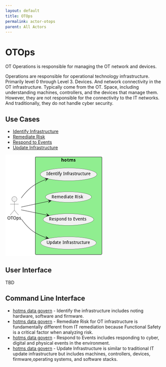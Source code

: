 ```yaml
---
layout: default
title: OTOps
permalink: actor-otops
parent: All Actors
---
```

# OTOps

OT Operations is responsible for managing the OT network and devices.

Operations are responsible for operational technology infrastructure. Primarily level 0 through Level 3. Devices. And
network connectivity in the OT infrastructure. Typically come from the OT. Space, including understanding machines,
controllers, and the devices that manage them. However, they are not responsible for the connectivity to the IT
networks. And traditionally, they do not handle cyber security. 


## Use Cases

* [Identify Infrastructure](usecase-IdentifyInfrastructure)
* [Remediate Risk](usecase-RemediateRisk)
* [Respond to Events](usecase-RespondtoEvents)
* [Update Infrastructure](usecase-UpdateInfrastructure)


![Use Case Diagram](./UseCase.png)

## User Interface
TBD

## Command Line Interface
* [ hotms data govern](action--hotms-data-govern) - Identify the infrastructure includes noting hardware, software and firmware.
* [ hotms data govern](action--hotms-data-govern) - Remediate Risk for OT infrastructure is fundamentally different from IT remediation because Functional Safety is a critical factor when analyzing risk.
* [ hotms data govern](action--hotms-data-govern) - Respond to Events includes responding to cyber, digital and physical events in the environment.
* [ hotms data govern](action--hotms-data-govern) - Update Infrastructure is similar to traditional IT update infrastructure but includes machines, controllers, devices, firmware,operating systems, and software stacks.

